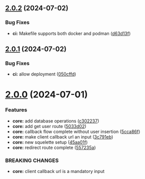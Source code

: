 ## [2.0.2](https://github.com/shivanshkc/authorizer/compare/v2.0.1...v2.0.2) (2024-07-02)


### Bug Fixes

* **ci:** Makefile supports both docker and podman ([d63d13f](https://github.com/shivanshkc/authorizer/commit/d63d13f57701b799b1a982d547dc1d6ea0134bda))

## [2.0.1](https://github.com/shivanshkc/authorizer/compare/v2.0.0...v2.0.1) (2024-07-02)


### Bug Fixes

* **ci:** allow deployment ([050cffd](https://github.com/shivanshkc/authorizer/commit/050cffd639885af02c04b06f04fb0786fba890ff))

# [2.0.0](https://github.com/shivanshkc/authorizer/compare/v1.1.0...v2.0.0) (2024-07-01)


### Features

* **core:** add database operations ([c302237](https://github.com/shivanshkc/authorizer/commit/c302237e00516cb274cfaef23cf334fbce902f68))
* **core:** add get user route ([5033d02](https://github.com/shivanshkc/authorizer/commit/5033d02b6f2d40db1e82ca3e8f63db19f3d5d5f1))
* **core:** callback flow complete without user insertion ([5cca86f](https://github.com/shivanshkc/authorizer/commit/5cca86fb2c446d1f96bf87d37b79d3cbb26fd576))
* **core:** make client callback url an input ([3c791eb](https://github.com/shivanshkc/authorizer/commit/3c791ebe92b0b574a5ecec2e9e6d6e4ca2fa8d2d))
* **core:** new squelette setup ([45aa01f](https://github.com/shivanshkc/authorizer/commit/45aa01f1994d87aaad4795dbb7221b2cf377cd3d))
* **core:** redirect route complete ([557235a](https://github.com/shivanshkc/authorizer/commit/557235a317116c23e064f783c3ee8d0e80c63f06))


### BREAKING CHANGES

* **core:** client callback url is a mandatory input
